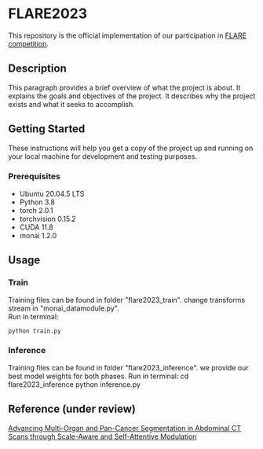 # FLARE2023

This repository is the official implementation of our participation in [FLARE competition](https://codalab.lisn.upsaclay.fr/competitions/12239).

## Description

This paragraph provides a brief overview of what the project is about. It explains the goals and objectives of the project. It describes why the project exists and what it seeks to accomplish.  

## Getting Started

These instructions will help you get a copy of the project up and running on your local machine for development and testing purposes.

### Prerequisites
- Ubuntu 20.04.5 LTS
- Python 3.8
- torch 2.0.1
- torchvision 0.15.2
- CUDA 11.8
- monai 1.2.0

## Usage

### Train
Training files can be found in  folder "flare2023_train". change transforms stream in  "monai_datamodule.py".  
Run in terminal: 
```cd flare2023_train
python train.py
```

### Inference
Training files can be found in  folder "flare2023_inference". we provide our best model weights for both phases.
Run in terminal: 
cd flare2023_inference
python inference.py

## Reference (under review)
[Advancing Multi-Organ and Pan-Cancer
Segmentation in Abdominal CT Scans through
Scale-Aware and Self-Attentive Modulation](https://openreview.net/forum?id=Mz7HMmc01M)
